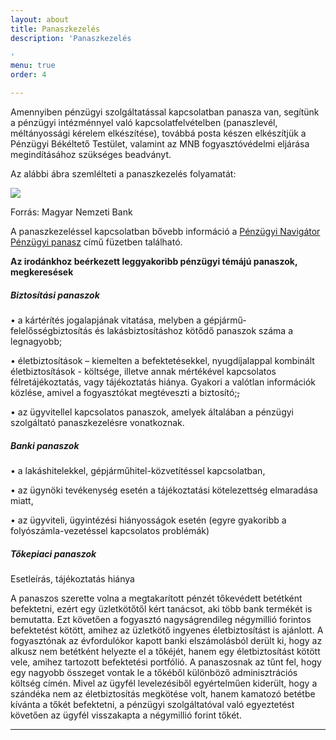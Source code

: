 ```yaml
---
layout: about
title: Panaszkezelés
description: 'Panaszkezelés

'
menu: true
order: 4

---
```

Amennyiben pénzügyi szolgáltatással kapcsolatban panasza van, segítünk a pénzügyi intézménnyel való kapcsolatfelvételben (panaszlevél, méltányossági kérelem elkészítése), továbbá posta készen elkészítjük a Pénzügyi Békéltető Testület, valamint az MNB fogyasztóvédelmi eljárása megindításához szükséges beadványt.

Az alábbi ábra szemlélteti a panaszkezelés folyamatát:

![](/uploads/panaszkezelés.jpg)

Forrás: Magyar Nemzeti Bank

A panaszkezeléssel kapcsolatban bővebb információ a [Pénzügyi Navigátor Pénzügyi panasz](https://www.mnb.hu/letoltes/mittegyunkpenzugyinc.pdf) című füzetben található.

**Az irodánkhoz beérkezett leggyakoribb pénzügyi témájú panaszok, megkeresések**

##### Biztosítási panaszok

• a kártérítés jogalapjának vitatása, melyben a gépjármű- felelősségbiztosítás és lakásbiztosításhoz kötődő panaszok száma a legnagyobb;

• életbiztosítások – kiemelten a befektetésekkel, nyugdíjalappal kombinált életbiztosítások - költsége, illetve annak mértékével kapcsolatos félretájékoztatás, vagy tájékoztatás hiánya. Gyakori a valótlan információk közlése, amivel a fogyasztókat megtéveszti a biztosító;~~,~~

• az ügyvitellel kapcsolatos panaszok, amelyek általában a pénzügyi szolgáltató panaszkezelésre vonatkoznak.

##### Banki panaszok

• a lakáshitelekkel, gépjárműhitel-közvetítéssel kapcsolatban,

• az ügynöki tevékenység esetén a tájékoztatási kötelezettség elmaradása miatt,

• az ügyviteli, ügyintézési hiányosságok esetén (egyre gyakoribb a folyószámla-vezetéssel kapcsolatos problémák)

##### Tőkepiaci panaszok

Esetleírás, tájékoztatás hiánya

A panaszos szerette volna a megtakarított pénzét tőkevédett betétként befektetni, ezért egy üzletkötőtől kért tanácsot, aki több bank termékét is bemutatta. Ezt követően a fogyasztó nagyságrendileg négymillió forintos befektetést kötött, amihez az üzletkötő ingyenes életbiztosítást is ajánlott. A fogyasztónak az évfordulókor kapott banki elszámolásból derült ki, hogy az alkusz nem betétként helyezte el a tőkéjét, hanem egy életbiztosítást kötött vele, amihez tartozott befektetési portfólió. A panaszosnak az tűnt fel, hogy egy nagyobb összeget vontak le a tőkéből különböző adminisztrációs költség címén. Mivel az ügyfél levelezésiből egyértelműen kiderült, hogy a szándéka nem az életbiztosítás megkötése volt, hanem kamatozó betétbe kívánta a tőkét befektetni, a pénzügyi szolgáltatóval való egyeztetést követően az ügyfél visszakapta a négymillió forint tőkét.

***